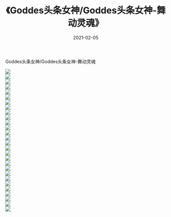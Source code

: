 ﻿---
layout: post
title:  《Goddes头条女神/Goddes头条女神-舞动灵魂》
date:   2021-02-05
img: http://pic.660000.xyz/1:/网络美图/2021/Goddes头条女神/Goddes头条女神-舞动灵魂/000.jpg
categories: [美女, 清纯, 唯美]
---

Goddes头条女神/Goddes头条女神-舞动灵魂

 ![](http://pic.660000.xyz/1:/网络美图/2021/Goddes头条女神/Goddes头条女神-舞动灵魂/001.jpg) <br>![](http://pic.660000.xyz/1:/网络美图/2021/Goddes头条女神/Goddes头条女神-舞动灵魂/002.jpg) <br>![](http://pic.660000.xyz/1:/网络美图/2021/Goddes头条女神/Goddes头条女神-舞动灵魂/003.jpg) <br>![](http://pic.660000.xyz/1:/网络美图/2021/Goddes头条女神/Goddes头条女神-舞动灵魂/004.jpg) <br>![](http://pic.660000.xyz/1:/网络美图/2021/Goddes头条女神/Goddes头条女神-舞动灵魂/005.jpg) <br>![](http://pic.660000.xyz/1:/网络美图/2021/Goddes头条女神/Goddes头条女神-舞动灵魂/006.jpg) <br>![](http://pic.660000.xyz/1:/网络美图/2021/Goddes头条女神/Goddes头条女神-舞动灵魂/007.jpg) <br>![](http://pic.660000.xyz/1:/网络美图/2021/Goddes头条女神/Goddes头条女神-舞动灵魂/008.jpg) <br>![](http://pic.660000.xyz/1:/网络美图/2021/Goddes头条女神/Goddes头条女神-舞动灵魂/009.jpg) <br>![](http://pic.660000.xyz/1:/网络美图/2021/Goddes头条女神/Goddes头条女神-舞动灵魂/010.jpg) <br>![](http://pic.660000.xyz/1:/网络美图/2021/Goddes头条女神/Goddes头条女神-舞动灵魂/011.jpg) <br>![](http://pic.660000.xyz/1:/网络美图/2021/Goddes头条女神/Goddes头条女神-舞动灵魂/012.jpg) <br>![](http://pic.660000.xyz/1:/网络美图/2021/Goddes头条女神/Goddes头条女神-舞动灵魂/013.jpg) <br>![](http://pic.660000.xyz/1:/网络美图/2021/Goddes头条女神/Goddes头条女神-舞动灵魂/014.jpg) <br>![](http://pic.660000.xyz/1:/网络美图/2021/Goddes头条女神/Goddes头条女神-舞动灵魂/015.jpg) <br>![](http://pic.660000.xyz/1:/网络美图/2021/Goddes头条女神/Goddes头条女神-舞动灵魂/016.jpg) <br>![](http://pic.660000.xyz/1:/网络美图/2021/Goddes头条女神/Goddes头条女神-舞动灵魂/017.jpg) <br>![](http://pic.660000.xyz/1:/网络美图/2021/Goddes头条女神/Goddes头条女神-舞动灵魂/018.jpg) <br>![](http://pic.660000.xyz/1:/网络美图/2021/Goddes头条女神/Goddes头条女神-舞动灵魂/019.jpg) <br>![](http://pic.660000.xyz/1:/网络美图/2021/Goddes头条女神/Goddes头条女神-舞动灵魂/020.jpg) <br>![](http://pic.660000.xyz/1:/网络美图/2021/Goddes头条女神/Goddes头条女神-舞动灵魂/021.jpg) <br>![](http://pic.660000.xyz/1:/网络美图/2021/Goddes头条女神/Goddes头条女神-舞动灵魂/022.jpg) <br>![](http://pic.660000.xyz/1:/网络美图/2021/Goddes头条女神/Goddes头条女神-舞动灵魂/023.jpg) <br>![](http://pic.660000.xyz/1:/网络美图/2021/Goddes头条女神/Goddes头条女神-舞动灵魂/024.jpg) <br>![](http://pic.660000.xyz/1:/网络美图/2021/Goddes头条女神/Goddes头条女神-舞动灵魂/025.jpg) <br>![](http://pic.660000.xyz/1:/网络美图/2021/Goddes头条女神/Goddes头条女神-舞动灵魂/026.jpg) <br>![](http://pic.660000.xyz/1:/网络美图/2021/Goddes头条女神/Goddes头条女神-舞动灵魂/027.jpg) <br>![](http://pic.660000.xyz/1:/网络美图/2021/Goddes头条女神/Goddes头条女神-舞动灵魂/028.jpg) <br>